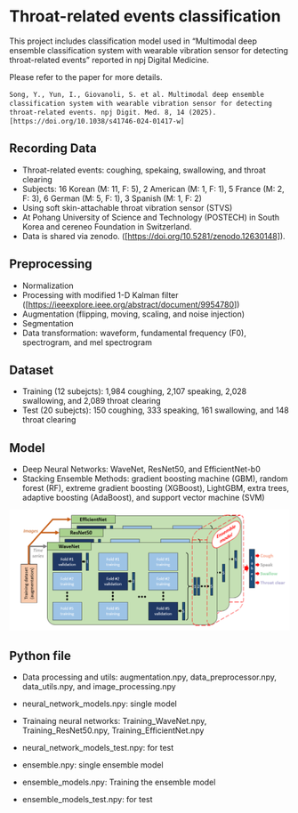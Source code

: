 # Throat-related events classification


This project includes classification model used in “Multimodal deep ensemble classification system with wearable vibration sensor for detecting throat-related events” reported in npj Digital Medicine.

Please refer to the paper for more details.

    Song, Y., Yun, I., Giovanoli, S. et al. Multimodal deep ensemble classification system with wearable vibration sensor for detecting throat-related events. npj Digit. Med. 8, 14 (2025). [https://doi.org/10.1038/s41746-024-01417-w]

Recording Data
----------

* Throat-related events: coughing, spekaing, swallowing, and throat clearing
* Subjects: 16 Korean (M: 11, F: 5), 2 American (M: 1, F: 1), 5 France (M: 2, F: 3), 6 German (M: 5, F: 1), 3 Spanish (M: 1, F: 2)
* Using soft skin-attachable throat vibration sensor (STVS)
* At Pohang University of Science and Technology (POSTECH) in South Korea and cereneo Foundation in Switzerland.
* Data is shared via zenodo. ([https://doi.org/10.5281/zenodo.12630148]).


Preprocessing
----------

* Normalization
* Processing with modified 1-D Kalman filter ([<https://ieeexplore.ieee.org/abstract/document/9954780>])
* Augmentation (flipping, moving, scaling, and noise injection)
* Segmentation
* Data transformation: waveform, fundamental frequency (F0), spectrogram, and mel spectrogram


Dataset
----------

* Training (12 subejcts): 1,984 coughing, 2,107 speaking, 2,028 swallowing, and 2,089 throat clearing
* Test (20 subejcts): 150 coughing, 333 speaking, 161 swallowing, and 148 throat clearing


Model
----------

* Deep Neural Networks: WaveNet, ResNet50, and EfficientNet-b0 
* Stacking Ensemble Methods: gradient boosting machine (GBM), random forest (RF), extreme gradient boosting (XGBoost), LightGBM, extra trees, adaptive boosting (AdaBoost), and support vector machine (SVM) 


![image](figures/model.png)


Python file
----------

* Data processing and utils: augmentation.npy, data_preprocessor.npy, data_utils.npy, and image_processing.npy

* neural_network_models.npy: single model
* Trainaing neural networks: Training_WaveNet.npy, Training_ResNet50.npy, Training_EfficientNet.npy
* neural_network_models_test.npy: for test

* ensemble.npy: single ensemble model
* ensemble_models.npy: Training the ensemble model
* ensemble_models_test.npy: for test

